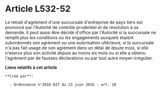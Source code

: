 # Article L532-52

Le retrait d'agrément d'une succursale d'entreprise de pays tiers est prononcé par l'Autorité de contrôle prudentiel et de
résolution à sa demande. Il peut aussi être décidé d'office par l'Autorité si la succursale ne remplit plus les conditions ou
les engagements auxquels étaient subordonnés son agrément ou une autorisation ultérieure, si la succursale n'a pas fait usage
de son agrément dans un délai de douze mois, si elle n'exerce plus son activité depuis au moins six mois ou si elle a obtenu
l'agrément par de fausses déclarations ou par tout autre moyen irrégulier.

**Liens relatifs à cet article**

	**Créé par**:

	  - Ordonnance n°2016-827 du 23 juin 2016 - art. 10
